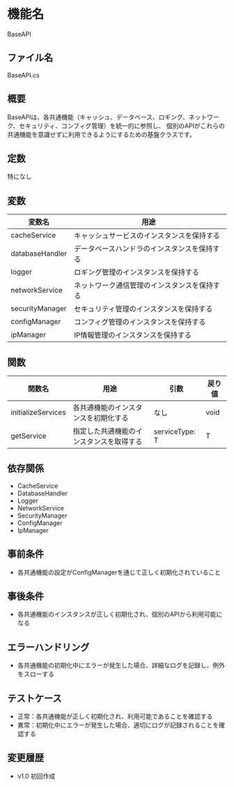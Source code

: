 # 機能名
BaseAPI

## ファイル名
BaseAPI.cs

## 概要
BaseAPIは、各共通機能（キャッシュ、データベース、ロギング、ネットワーク、セキュリティ、コンフィグ管理）を統一的に参照し、
個別のAPIがこれらの共通機能を意識せずに利用できるようにするための基盤クラスです。

## 定数
特になし

## 変数
| 変数名              | 用途                                      |
| ------------------- | ----------------------------------------- |
| cacheService        | キャッシュサービスのインスタンスを保持する |
| databaseHandler     | データベースハンドラのインスタンスを保持する |
| logger              | ロギング管理のインスタンスを保持する       |
| networkService      | ネットワーク通信管理のインスタンスを保持する |
| securityManager     | セキュリティ管理のインスタンスを保持する   |
| configManager       | コンフィグ管理のインスタンスを保持する     |
| ipManager           | IP情報管理のインスタンスを保持する         |

## 関数
| 関数名              | 用途                                      | 引数          | 戻り値 |
| ------------------- | ----------------------------------------- | ------------- | ------ |
| initializeServices  | 各共通機能のインスタンスを初期化する        | なし          | void   |
| getService<T>       | 指定した共通機能のインスタンスを取得する    | serviceType: T | T      |

## 依存関係
- CacheService
- DatabaseHandler
- Logger
- NetworkService
- SecurityManager
- ConfigManager
- IpManager

## 事前条件
- 各共通機能の設定がConfigManagerを通じて正しく初期化されていること

## 事後条件
- 各共通機能のインスタンスが正しく初期化され、個別のAPIから利用可能になる

## エラーハンドリング
- 各共通機能の初期化中にエラーが発生した場合、詳細なログを記録し、例外をスローする

## テストケース
- 正常：各共通機能が正しく初期化され、利用可能であることを確認する
- 異常：初期化中にエラーが発生した場合、適切にログが記録されることを確認する

## 変更履歴
- v1.0 初回作成
